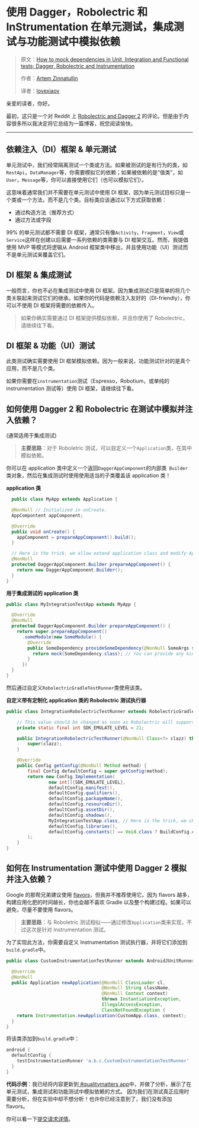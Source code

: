 # 使用 Dagger，Robolectric 和 InStrumentation 在单元测试，集成测试与功能测试中模拟依赖

> 原文：[How to mock dependencies in Unit, Integration and Functional tests; Dagger, Robolectric and Instrumentation](http://artemzin.com/blog/how-to-mock-dependencies-in-unit-integration-and-functional-tests-dagger-robolectric-instrumentation/#)
> 
> 作者：[Artem Zinnatullin](http://artemzin.com/blog/author/artem/)
> 
> 译者：[lovexiaov](http://www.jianshu.com/users/7378dce2d52c/latest_articles)

亲爱的读者，你好。

最初，这只是一个对 Reddit 上 [Robolectric and Dagger 2](https://www.reddit.com/r/androiddev/comments/3y024f/robolectric_and_dagger_2/) 的评论。但是由于内容很多所以我决定将它总结为一篇博客，祝您阅读愉快。

---

## 依赖注入（DI）框架 & 单元测试

单元测试中，我们经常隔离测试一个类或方法。如果被测试的是有行为的类，如`RestApi`，`DataManager`等，你需要模拟它的依赖；如果被依赖的是“值类”，如`User`，`Message`等，你可以直接使用它们（也可以模拟它们）。

这意味着通常我们并不需要在单元测试中使用 DI 框架，因为单元测试目标只是一个类或一个方法，而不是几个类。目标类应该通过以下方式获取依赖：

+ 通过构造方法（推荐方式）
+ 通过方法或字段

99% 的单元测试都不需要 DI 框架，通常只有像`Activity`，`Fragment`，`View`或`Service`这样在创建以后需要一系列依赖的类需要与 DI 框架交互。然而，我提倡使用 MVP 等模式将逻辑从 Android 框架类中移出，并且使用功能（UI）测试而不是单元测试来覆盖它们。

## DI 框架 & 集成测试

一般而言，你也不必在集成测试中使用 DI 框架。因为集成测试只是简单的将几个类关联起来测试它们的继承。如果你的代码是依赖注入友好的（DI-friendly），你可以不使用 DI 框架将需要的依赖传入。

> 如果你确实需要通过 DI 框架提供模拟依赖，并且你使用了 Robolectric，请继续往下看。

## DI 框架 & 功能（UI）测试

此类测试确实需要使用 DI 框架模拟依赖。因为一般来说，功能测试针对的是真个应用，而不是几个类。

如果你需要在`instrumentation`测试（Espresso，Robotium，或单纯的 instrumentation 测试等）使用 DI 框架，请继续往下看。

## 如何使用 Dagger 2 和 Robolectric 在测试中模拟并注入依赖？
(通常适用于集成测试)

> **主要思路**：对于 Roboletric 测试，可以自定义一个`Application`类，在其中模拟依赖。

你可以在 application 类中定义一个返回`DaggerAppComponent`的内部类` Builder`类对象，然后在集成测试时使用使用适当的子类覆盖该 application 类！

**application 类**

```java
  public class MyApp extends Application {

  @NonNull // Initialized in onCreate.
  AppCompontent appComponent;

  @Override
  public void onCreate() {
    appComponent = prepareAppComponent().build();
  }

  // Here is the trick, we allow extend application class and modify AppComponent.
  @NonNull
  protected DaggerAppComponent.Builder prepareAppComponent() {
    return new DaggerAppComponent.Builder();
  }
}
```

**用于集成测试的 application 类**

```java
public class MyIntegrationTestApp extends MyApp {

  @Override
  @NonNull
  protected DaggerAppComponent.Builder prepareAppComponent() {
    return super.prepareAppComponent()
      .someModule(new SomeModule() {
        @Override
        public SomeDependency provideSomeDependency(@NonNull SomeArgs someArgs) {
          return mock(SomeDependency.class); // You can provide any kind of mock you need.
        }
      })
  }
}
```
然后通过自定义`RobolectricGradleTestRunner`类使用该类。

**自定义带有定制化 application 类的 Robolectric 测试执行器**

```java
public class IntegrationRobolectricTestRunner extends RobolectricGradleTestRunner {

    // This value should be changed as soon as Robolectric will support newer api.
    private static final int SDK_EMULATE_LEVEL = 21;

    public IntegrationRobolectricTestRunner(@NonNull Class<?> clazz) throws Exception {
        super(clazz);
    }

    @Override
    public Config getConfig(@NonNull Method method) {
        final Config defaultConfig = super.getConfig(method);
        return new Config.Implementation(
                new int[]{SDK_EMULATE_LEVEL},
                defaultConfig.manifest(),
                defaultConfig.qualifiers(),
                defaultConfig.packageName(),
                defaultConfig.resourceDir(),
                defaultConfig.assetDir(),
                defaultConfig.shadows(),
                MyIntegrationTestApp.class, // Here is the trick, we change application class to one with mocks.
                defaultConfig.libraries(),
                defaultConfig.constants() == Void.class ? BuildConfig.class : defaultConfig.constants()
        );
    }
}
```

## 如何在 Instrumentation 测试中使用 Dagger 2 模拟并注入依赖？

Google 的那帮兄弟建议使用 [flavors](http://android-developers.blogspot.ru/2015/12/leveraging-product-flavors-in-android.html)，但我并不推荐使用它。因为 flavors 越多，构建应用化肥的时间越长，你也会越不喜欢 Gradle 以及整个构建过程。如果可以避免，尽量不要使用 flavors。

> **主要思路**：与 Roboletric 测试相似——通过修改`Application`类来实现，不过这次是针对 Instrumentation 测试。

为了实现此方法，你需要自定义 Instrumentation 测试执行器，并将它们添加到` build.gradle`中。

```java
public class CustomInstrumentationTestRunner extends AndroidJUnitRunner {

  @Override
  @NonNull
  public Application newApplication(@NonNull ClassLoader cl, 
                                    @NonNull String className, 
                                    @NonNull Context context)
                                    throws InstantiationException, 
                                    IllegalAccessException, 
                                    ClassNotFoundException {
    return Instrumentation.newApplication(CustomApp.class, context);
  }
}
```
将该类添加到`build.gradle`中：

```gradle
android {  
  defaultConfig {
    testInstrumentationRunner 'a.b.c.CustomInstrumentationTestRunner'
  }
}
```
**代码示例**：我已经将内容更新到[ #qualitymatters app](https://github.com/artem-zinnatullin/qualitymatters)中，并做了分析，展示了在单元测试，集成测试和功能测试中模拟依赖的方式。 因为我们在测试真正应用时需要分析，但在实验中却不想分析！也许你已经注意到了，我们没有添加 flavors。

你可以看一下[提交请求详情](https://github.com/artem-zinnatullin/qualitymatters/pull/74)。
